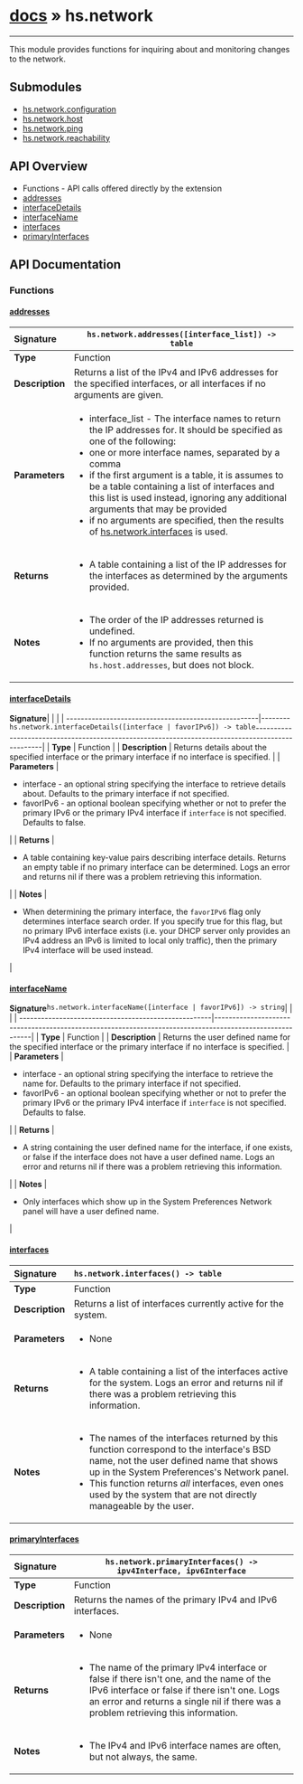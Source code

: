 # [docs](index.md) » hs.network
---

This module provides functions for inquiring about and monitoring changes to the network.

## Submodules
 * [hs.network.configuration](hs.network.configuration.md)
 * [hs.network.host](hs.network.host.md)
 * [hs.network.ping](hs.network.ping.md)
 * [hs.network.reachability](hs.network.reachability.md)

## API Overview
* Functions - API calls offered directly by the extension
 * [addresses](#addresses)
 * [interfaceDetails](#interfacedetails)
 * [interfaceName](#interfacename)
 * [interfaces](#interfaces)
 * [primaryInterfaces](#primaryinterfaces)

## API Documentation

### Functions

#### [addresses](#addresses)
| <span style="float: left;">**Signature**</span> | <span style="float: left;">`hs.network.addresses([interface_list]) -> table` </span>                                                          |
| -----------------------------------------------------|---------------------------------------------------------------------------------------------------------|
| **Type**                                             | Function |
| **Description**                                      | Returns a list of the IPv4 and IPv6 addresses for the specified interfaces, or all interfaces if no arguments are given. |
| **Parameters**                                       | <ul><li>interface_list - The interface names to return the IP addresses for. It should be specified as one of the following:</li><li>one or more interface names, separated by a comma</li><li>if the first argument is a table, it is assumes to be a table containing a list of interfaces and this list is used instead, ignoring any additional arguments that may be provided</li><li>if no arguments are specified, then the results of <a href="#interfaces">hs.network.interfaces</a> is used.</li></ul> |
| **Returns**                                          | <ul><li>A table containing a list of the IP addresses for the interfaces as determined by the arguments provided.</li></ul> |
| **Notes**                                            | <ul><li>The order of the IP addresses returned is undefined.</li><li>If no arguments are provided, then this function returns the same results as <code>hs.host.addresses</code>, but does not block.</li></ul> |

#### [interfaceDetails](#interfacedetails)
| <span style="float: left;">**Signature**</span> | <span style="float: left;">`hs.network.interfaceDetails([interface | favorIPv6]) -> table` </span>                                                          |
| -----------------------------------------------------|---------------------------------------------------------------------------------------------------------|
| **Type**                                             | Function |
| **Description**                                      | Returns details about the specified interface or the primary interface if no interface is specified. |
| **Parameters**                                       | <ul><li>interface - an optional string specifying the interface to retrieve details about.  Defaults to the primary interface if not specified.</li><li>favorIPv6 - an optional boolean specifying whether or not to prefer the primary IPv6 or the primary IPv4 interface if <code>interface</code> is not specified.  Defaults to false.</li></ul> |
| **Returns**                                          | <ul><li>A table containing key-value pairs describing interface details.  Returns an empty table if no primary interface can be determined. Logs an error and returns nil if there was a problem retrieving this information.</li></ul> |
| **Notes**                                            | <ul><li>When determining the primary interface, the <code>favorIPv6</code> flag only determines interface search order.  If you specify true for this flag, but no primary IPv6 interface exists (i.e. your DHCP server only provides an IPv4 address an IPv6 is limited to local only traffic), then the primary IPv4 interface will be used instead.</li></ul> |

#### [interfaceName](#interfacename)
| <span style="float: left;">**Signature**</span> | <span style="float: left;">`hs.network.interfaceName([interface | favorIPv6]) -> string` </span>                                                          |
| -----------------------------------------------------|---------------------------------------------------------------------------------------------------------|
| **Type**                                             | Function |
| **Description**                                      | Returns the user defined name for the specified interface or the primary interface if no interface is specified. |
| **Parameters**                                       | <ul><li>interface - an optional string specifying the interface to retrieve the name for.  Defaults to the primary interface if not specified.</li><li>favorIPv6 - an optional boolean specifying whether or not to prefer the primary IPv6 or the primary IPv4 interface if <code>interface</code> is not specified.  Defaults to false.</li></ul> |
| **Returns**                                          | <ul><li>A string containing the user defined name for the interface, if one exists, or false if the interface does not have a user defined name. Logs an error and returns nil if there was a problem retrieving this information.</li></ul> |
| **Notes**                                            | <ul><li>Only interfaces which show up in the System Preferences Network panel will have a user defined name.</li></ul> |

#### [interfaces](#interfaces)
| <span style="float: left;">**Signature**</span> | <span style="float: left;">`hs.network.interfaces() -> table` </span>                                                          |
| -----------------------------------------------------|---------------------------------------------------------------------------------------------------------|
| **Type**                                             | Function |
| **Description**                                      | Returns a list of interfaces currently active for the system. |
| **Parameters**                                       | <ul><li>None</li></ul> |
| **Returns**                                          | <ul><li>A table containing a list of the interfaces active for the system.  Logs an error and returns nil if there was a problem retrieving this information.</li></ul> |
| **Notes**                                            | <ul><li>The names of the interfaces returned by this function correspond to the interface's BSD name, not the user defined name that shows up in the System Preferences's Network panel.</li><li>This function returns <em>all</em> interfaces, even ones used by the system that are not directly manageable by the user.</li></ul> |

#### [primaryInterfaces](#primaryinterfaces)
| <span style="float: left;">**Signature**</span> | <span style="float: left;">`hs.network.primaryInterfaces() -> ipv4Interface, ipv6Interface` </span>                                                          |
| -----------------------------------------------------|---------------------------------------------------------------------------------------------------------|
| **Type**                                             | Function |
| **Description**                                      | Returns the names of the primary IPv4 and IPv6 interfaces. |
| **Parameters**                                       | <ul><li>None</li></ul> |
| **Returns**                                          | <ul><li>The name of the primary IPv4 interface or false if there isn't one, and the name of the IPv6 interface or false if there isn't one. Logs an error and returns a single nil if there was a problem retrieving this information.</li></ul> |
| **Notes**                                            | <ul><li>The IPv4 and IPv6 interface names are often, but not always, the same.</li></ul> |

